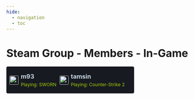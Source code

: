 ```yaml
---
hide:
  - navigation
  - toc
---
```

# Steam Group - Members - In-Game

<div style="background:#171a21;border-radius:4px;padding:8px;display:flex;align-items:center;max-width:320px;"><a href="https://steamcommunity.com/profiles/76561198153937434" target="_blank" style="text-decoration:none;color:#66c0f4;"><img src="https://avatars.steamstatic.com/1c0b5c37a442a2d39f32902ec42f2e26ba6a142e_full.jpg" alt="m93" style="width:24px;height:24px;border-radius:3px;vertical-align:middle;margin-right:6px;" /><div><div style="font-weight:bold;color:#c7d5e0;font-size:16px;">m93</div><div style="margin-top:4px;"><div style="margin-top:4px;"><span style="font-size:12px;color:#a4d007;">Playing: SWORN</span></div></div></a></div>
<br/>
<div style="background:#171a21;border-radius:4px;padding:8px;display:flex;align-items:center;max-width:320px;"><a href="https://steamcommunity.com/profiles/76561198990547488" target="_blank" style="text-decoration:none;color:#66c0f4;"><img src="https://avatars.steamstatic.com/faa3fc7efb1b5a6fd17e8dbd1d883d5762ab0ada_full.jpg" alt="tamsin" style="width:24px;height:24px;border-radius:3px;vertical-align:middle;margin-right:6px;" /><div><div style="font-weight:bold;color:#c7d5e0;font-size:16px;">tamsin</div><div style="margin-top:4px;"><div style="margin-top:4px;"><span style="font-size:12px;color:#a4d007;">Playing: Counter-Strike 2</span></div></div></a></div>
<br/>
